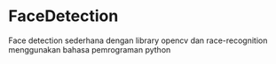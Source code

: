 # FaceDetection
Face detection sederhana dengan library opencv dan race-recognition menggunakan bahasa pemrograman python
